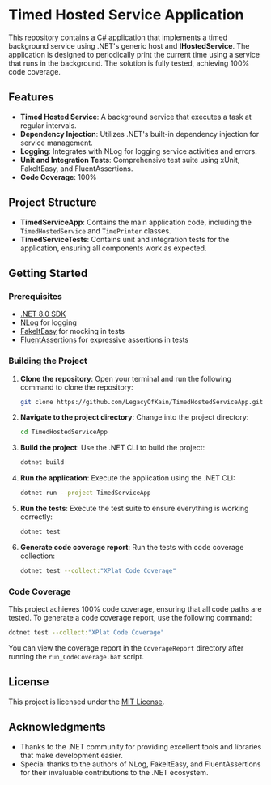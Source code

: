 # Timed Hosted Service Application

This repository contains a C# application that implements a timed background service using .NET's generic host and **IHostedService**. The application is designed to periodically print the current time using a service that runs in the background. The solution is fully tested, achieving 100% code coverage.

## Features

- **Timed Hosted Service**: A background service that executes a task at regular intervals.
- **Dependency Injection**: Utilizes .NET's built-in dependency injection for service management.
- **Logging**: Integrates with NLog for logging service activities and errors.
- **Unit and Integration Tests**: Comprehensive test suite using xUnit, FakeItEasy, and FluentAssertions.
- **Code Coverage**: 100%

## Project Structure

- **TimedServiceApp**: Contains the main application code, including the `TimedHostedService` and `TimePrinter` classes.
- **TimedServiceTests**: Contains unit and integration tests for the application, ensuring all components work as expected.

## Getting Started

### Prerequisites

- [.NET 8.0 SDK](https://dotnet.microsoft.com/download/dotnet/8.0)
- [NLog](https://nlog-project.org/) for logging
- [FakeItEasy](https://fakeiteasy.github.io/) for mocking in tests
- [FluentAssertions](https://fluentassertions.com/) for expressive assertions in tests

 
### Building the Project

1. **Clone the repository**:
   Open your terminal and run the following command to clone the repository:
   ```bash
   git clone https://github.com/LegacyOfKain/TimedHostedServiceApp.git
   ```

2. **Navigate to the project directory**:
   Change into the project directory:
   ```bash
   cd TimedHostedServiceApp
   ```

3. **Build the project**:
   Use the .NET CLI to build the project:
   ```bash
   dotnet build
   ```

4. **Run the application**:
   Execute the application using the .NET CLI:
   ```bash
   dotnet run --project TimedServiceApp
   ```

5. **Run the tests**:
   Execute the test suite to ensure everything is working correctly:
   ```bash
   dotnet test
   ```

6. **Generate code coverage report**:
   Run the tests with code coverage collection:
   ```bash
   dotnet test --collect:"XPlat Code Coverage"
   ```

### Code Coverage

This project achieves 100% code coverage, ensuring that all code paths are tested. To generate a code coverage report, use the following command:
```bash
dotnet test --collect:"XPlat Code Coverage"
```

You can view the coverage report in the `CoverageReport` directory after running the `run_CodeCoverage.bat` script.

## License

This project is licensed under the [MIT License](https://opensource.org/licenses/MIT).

## Acknowledgments

- Thanks to the .NET community for providing excellent tools and libraries that make development easier.
- Special thanks to the authors of NLog, FakeItEasy, and FluentAssertions for their invaluable contributions to the .NET ecosystem.
